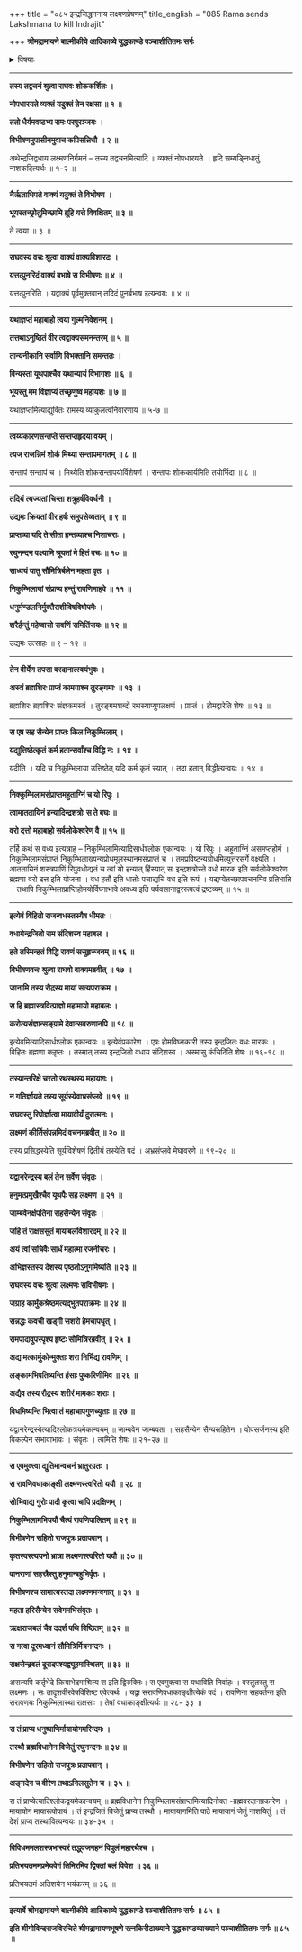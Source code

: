 +++
title = "०८५ इन्द्रजिद्धननाय लक्ष्मणप्रेषणम्"
title_english = "085 Rama sends Lakshmana to kill Indrajit"

+++
**श्रीमद्रामायणे बाल्मीकीये आदिकाव्ये युद्धकाण्डे पञ्चाशीतितमः सर्गः**


<details><summary>विषयाः</summary>

सीताशोकाकुलतयाविभीषणभाषितमनवधारितवतोरामस्यचोदनया पुनर्विभीषणेन तंप्रति इन्द्रजितं प्रतिनिकुंभिलायां होमसमाप्तौ सर्वदुर्जयत्वरूपब्रह्मवरदानप्रकारस्य ब्रह्मणैवोक्तस्य -होमापरिसमाप्तेस्तद्वधहेतुत्वस्य च निवेदनेन तद्वधायानुजनि योजनप्रार्थना ॥ १ ॥ रामचो -दनया लक्ष्मणेनेन्द्रजिद्वधायविभीषणादिभिःसह निकुंभिलांप्रतिप्रस्थानम् ॥ २ ॥

</details>


****

**तस्य तद्वचनं श्रुत्वा राघवः शोककर्शितः ।**

**नोपधारयते व्यक्तं यदुक्तं तेन रक्षसा ॥ १ ॥**

**ततो धैर्यमवष्टभ्य रामः परपुरञ्जयः ।**

**विभीषणमुपासीनमुवाच कपिसन्निधौ ॥ २ ॥**

अथेन्द्रजिद्वधाय लक्ष्मणनिर्गमनं – तस्य तद्वचनमित्यादि ॥ व्यक्तं नोपधारयते । हृदि सम्यङ्निधातुं नाशकदित्यर्थः ॥ १-२ ॥

****

**नैर्ऋताधिपते वाक्यं यदुक्तं ते विभीषण ।**

**भूयस्तच्छ्रोतुमिच्छामि ब्रूहि यत्ते विवक्षितम् ॥ ३ ॥**

ते त्वया ॥ ३ ॥

****

**राघवस्य वचः श्रुत्वा वाक्यं वाक्यविशारदः ।**

**यत्तत्पुनरिदं वाक्यं बभाषे स विभीषणः ॥ ४ ॥**

यत्तत्पुनरिति । यद्वाक्यं पूर्वमुक्तवान् तदिदं पुनर्बभाष इत्यन्वयः ॥ ४ ॥

****

**यथाज्ञप्तं महाबाहो त्वया गुल्मनिवेशनम् ।**

**तत्तथाऽनुष्ठितं वीर त्वद्वाक्यसमनन्तरम् ॥ ५ ॥**

**तान्यनीकानि सर्वाणि विभक्तानि समन्ततः ।**

**विन्यस्ता यूथपाश्चैव यथान्यायं विभागशः ॥ ६ ॥**

**भूयस्तु मम विज्ञाप्यं तच्छृणुष्व महायशः ॥ ७ ॥**

यथाज्ञप्तमित्याद्युक्तिः रामस्य व्याकुलत्वनिवारणाय ॥ ५-७ ॥

****

**त्वय्यकारणसन्तप्ते सन्तप्तहृदया वयम् ।**

**त्यज राजन्निमं शोकं मिथ्या सन्तापमागतम् ॥ ८ ॥**

सन्तापं सन्तापं च । मिथ्येति शोकसन्तापयोर्विशेषणं । सन्तापः शोककार्यमिति तयोर्भिदा ॥ ८ ॥

****

**तदियं त्यज्यतां चिन्ता शत्रुहर्षविवर्धनी ।**

**उद्यमः क्रियतां वीर हर्षः समुपसेव्यताम् ॥ ९ ॥**

**प्राप्तव्या यदि ते सीता हन्तव्याश्च निशाचराः ।**

**रघुनन्दन वक्ष्यामि श्रूयतां मे हितं वचः ॥ १० ॥**

**साध्वयं यातु सौमित्रिर्बलेन महता वृतः ।**

**निकुम्भिलायां संप्राप्य हन्तुं रावणिमाहवे ॥ ११ ॥**

**धनुर्मण्डलनिर्मुक्तैराशीविषविषोपमैः ।**

**शरैर्हन्तुं महेष्वासो रावणिं समितिंजयः ॥ १२ ॥**

उद्यमः उत्साहः ॥ ९ – १२ ॥

****

**तेन वीर्येण तपसा वरदानात्स्वयंभुवः ।**

**अस्त्रं ब्रह्मशिरः प्राप्तं कामगाश्च तुरङ्गमाः ॥ १३ ॥**

ब्रह्मशिरः ब्रह्मशिरः संज्ञकमस्त्रं । तुरङ्गमशब्दो रथस्याप्युपलक्षणं । प्राप्तं । होमद्वारेति शेषः ॥ १३ ॥

****

**स एष सह सैन्येन प्राप्तः किल निकुम्भिलाम् ।**

**यद्युत्तिष्ठेत्कृतं कर्म हतान्सर्वांश्च विद्धि नः ॥ १४ ॥**

यदीति । यदि च निकुम्भिलाया उत्तिष्ठेत् यदि कर्म कृतं स्यात् । तदा हतान् विद्धीत्यन्वयः ॥ १४ ॥

****

**निक्कुम्भिलामसंप्राप्तमहुताग्निं च यो रिपुः ।**

**त्वामाततायिनं हन्यादिन्द्रशत्रोः स ते बघः ॥**

**वरो दत्तो महाबाहो सर्वलोकेश्वरेण वै ॥ १५ ॥**

तर्हि कथं स वध्य इत्यत्राह – निकुम्भिलामित्यादिसार्धश्लोक एकान्वयः । यो रिपुः । अहुताग्निं असमप्तहोमं । निकुम्भिलामसंप्राप्तं निकुम्भिलाख्यन्यप्रोधमूलस्थानमसंप्राप्तं च । तमप्रविष्टन्यग्रोधमित्युत्तरसर्गे वक्ष्यति । आततायिनं शस्त्रपाणिं रिपुवधोद्यतं च त्वां यो हन्यात् हिंस्यात् सः इन्द्रशत्रोस्ते वधो मारक इति सर्वलोकेश्वरेण ब्रह्मणा वरो दत्त इति योजना । वध हतौ इति धातोः पचाद्यचि वध इति रूपं । यद्यप्येतच्छापवचनमिव प्रतिभाति । तथापि निकुम्भिलाप्राप्तिहोमयोर्विघ्नाभावे अवध्य इति पर्यवसानाद्वररूपत्वं द्रष्टव्यम् ॥ १५ ॥

****

**इत्येवं विहितो राजन्वधस्तस्यैष धीमतः ।**

**वधायेन्द्रजितो राम संदिशस्व महाबल ।**

**हते तस्मिन्हतं विद्धि रावणं ससुहृज्जनम् ॥ १६ ॥**

**विभीषणवचः श्रुत्वा राघवो वाक्यमब्रवीत् ॥ १७ ॥**

**जानामि तस्य रौद्रस्य मायां सत्यपराक्रम ।**

**स हि ब्रह्मास्त्रवित्प्राज्ञो महामायो महाबलः ।**

**करोत्यसंज्ञान्सङ्ग्रामे देवान्सवरुणानपि ॥ १८ ॥**

इत्येवमित्यादिसार्धश्लोक एकान्वयः ॥ इत्येवंप्रकारेण । एषः होमविघ्नकारी तस्य इन्द्रजितः वधः मारकः । विहितः ब्रह्मणा क्लृप्तः । तस्मात् तस्य इन्द्रजितो वधाय संदिशस्व । अस्मासु कंचिदिति शेषः ॥ १६-१८ ॥

****

**तस्यान्तरिक्षे चरतो रथस्थस्य महायशः ।**

**न गतिर्ज्ञायते तस्य सूर्यस्येवाभ्रसंप्लवे ॥ १९ ॥**

**राघवस्तु रिपोर्ज्ञात्वा मायावीर्यं दुरात्मनः ।**

**लक्ष्मणं कीर्तिसंपन्नमिदं वचनमब्रवीत् ॥ २० ॥**

तस्य प्रसिद्धस्येति सूर्यविशेषणं द्वितीयं तस्येति पदं । अभ्रसंप्लवे मेघावरणे ॥ १९-२० ॥

****

**यद्वानरेन्द्रस्य बलं तेन सर्वेण संवृतः ।**

**हनुमत्प्रमुखैश्चैव यूथपैः सह लक्ष्मण ॥ २१ ॥**

**जाम्बवेनर्क्षपतिना सहसैन्येन संवृतः ।**

**जहि तं राक्षससुतं मायाबलविशारदम् ॥ २२ ॥**

**अयं त्वां सचिवैः सार्धं महात्मा रजनीचरः ।**

**अभिज्ञस्तस्य देशस्य पृष्ठतोऽनुगमिष्यति ॥ २३ ॥**

**राघवस्य वचः श्रुत्वा लक्ष्मणः सविभीषणः ।**

**जग्राह कार्मुकश्रेष्ठमत्यद्भुतपराक्रमः ॥ २४ ॥**

**सन्नद्धः कवची खड्गी सशरो हेमचापधृत् ।**

**रामपादावुपस्पृश्य हृष्टः सौमित्रिरब्रवीत् ॥ २५ ॥**

**अद्य मत्कार्मुकोन्मुक्ताः शरा निर्भिद्य रावणिम् ।**

**लङ्कामभिपतिष्यन्ति हंसाः पुष्करिणीमिव ॥ २६ ॥**

**अद्यैव तस्य रौद्रस्य शरीरं मामकाः शराः ।**

**विधमिष्यन्ति भित्वा तं महाचापगुणच्युताः ॥ २७ ॥**

यद्वानरेन्द्रस्येत्यादिश्लोकत्रयमेकान्वयम् ॥ जाम्बवेन जाम्बवता । सहसैन्येन सैन्यसहितेन । वोपसर्जनस्य इति विकल्पेन सभावाभावः । संवृतः । त्वमिति शेषः ॥ २१-२७ ॥

****

**स एवमुक्त्वा द्युतिमान्वचनं भ्रातुरग्रतः ।**

**स रावणिवधाकाङ्क्षी लक्ष्मणस्त्वरितो ययौ ॥ २८ ॥**

**सोभिवाद्य गुरोः पादौ कृत्वा चापि प्रदक्षिणम् ।**

**निकुम्भिलामभिययौ चैत्यं रावणिपालितम् ॥ २९ ॥**

**विभीषणेन सहितो राजपुत्रः प्रतापवान् ।**

**कृतस्वस्त्ययनो भ्रात्रा लक्ष्मणस्त्वरितो ययौ ॥ ३० ॥**

**वानराणां सहस्रैस्तु हनुमान्बहुभिर्वृतः ।**

**विभीषणश्च सामात्यस्तदा लक्ष्मणमन्वगात् ॥ ३१ ॥**

**महता हरिसैन्येन सवेगमभिसंवृतः ।**

**ऋक्षराजबलं चैव ददर्श पथि विष्ठितम् ॥ ३२ ॥**

**स गत्वा दूरमध्वानं सौमित्रिर्मित्रनन्दनः ।**

**राक्षसेन्द्रबलं दूरादपश्यद्व्यूहमास्थितम् ॥ ३३ ॥**

असत्यपि कर्तृभेदे क्रियाभेदमाश्रित्य स इति द्विरुक्तिः। स एवमुक्त्वा स यथाविति निर्वाहः । वस्तुतस्तु स लक्ष्मणः । सः तादृशवीरवेषविशिष्ट एवेत्यर्थः । यद्वा सरावणिवधाकाङ्क्षीत्येकं पदं । रावणिना सहवर्तन्त इति सरावणयः निकुम्भिलास्था राक्षसाः । तेषां वधाकाङ्क्षीत्यर्थः ॥ २८- ३३ ॥

****

**स तं प्राप्य धनुष्पाणिर्मायायोगमरिन्दमः ।**

**तस्थौ ब्रह्मविधानेन विजेतुं रघुनन्दनः ॥ ३४ ॥**

**विभीषणेन सहितो राजपुत्रः प्रतापवान् ।**

**अङ्गदेन च वीरेण तथाऽनिलसुतेन च ॥ ३५ ॥**

स तं प्राप्येत्यादिश्लोकद्वयमेकान्वयम् ॥ ब्रह्मविधानेन निकुम्भिलामसंप्राप्तमित्यादिनोक्त -ब्रह्मवरदानप्रकारेण । मायायोगं मायारूपोपायं । तं इन्द्रजितं विजेतुं प्राप्य तस्थौ । मायायागमिति पाठे मायायागं जेतुं नाशयितुं । तं देशं प्राप्य तस्थावित्यन्वयः ॥ ३४-३५ ॥

****

**विविधममलशस्त्रभास्वरं तद्ध्वजगहनं विपुलं महारथैश्च ।**

**प्रतिभयतममप्रमेयवेगं तिमिरमिव द्विषतां बलं विवेश ॥ ३६ ॥**

प्रतिभयतमं अतिशयेन भयंकरम् ॥ ३६ ॥

****

**इत्यार्षे श्रीमद्रामायणे बाल्मीकीये आदिकाव्ये युद्धकाण्डे पञ्चाशीतितमः सर्गः ॥ ८५ ॥**

**इति श्रीगोविन्दराजविरचिते श्रीमद्रामायणभूषणे रत्नकिरीटाख्याने युद्धकाण्डव्याख्याने पञ्चाशीतितमः सर्गः ॥ ८५ ॥**

